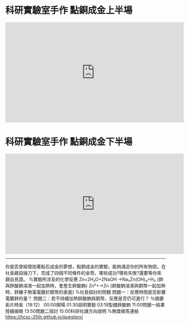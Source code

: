 # 科研實驗室手作 點銅成金上半場

<iframe width="560" height="315" src="https://www.youtube-nocookie.com/embed/s4Uvkvi1MnY" title="YouTube video player" frameborder="0" allow="accelerometer; autoplay; clipboard-write; encrypted-media; gyroscope; picture-in-picture" allowfullscreen></iframe>

# 科研實驗室手作 點銅成金下半場

<iframe width="560" height="315" src="https://www.youtube-nocookie.com/embed/BdR-X6GjMcE" title="YouTube video player" frameborder="0" allow="accelerometer; autoplay; clipboard-write; encrypted-media; gyroscope; picture-in-picture" allowfullscreen></iframe>

---


你是否曾經懷抱著點石成金的夢想，點銅成金的實驗，能夠滿足你的所有物慾。在社長親自操刀下，完成了四個不同條件的金幣，哪些成功?哪些失敗?還要等你來親自見證。
%實驗所涉及的化學反應
Zn+2H₂O+2NaOH →Na₂Zn(OH)₄+H₂  {鋅與鋅酸鈉溶液一起加熱時，會產生鋅酸鈉}
Zn²+→Zn  {鋅酸鈉溶液與銅幣一起加熱時，鋅離子無電電鍍於銅幣的表面}
%社長探討的問題
問題一：反應時間是否影響電鍍鋅的量？
問題二：若不持續加熱鋅酸鈉與銅幣，反應是否仍可進行？
％摘要
影片時長（19:12）
00:00開場
01:30說明實驗
03:19製備鋅酸鈉
11:00問題一結果陸續揭曉
13:50問題二探討
15:00科研社課方向說明
%無獎徵答連結
https://hcsc-25th.github.io/question/